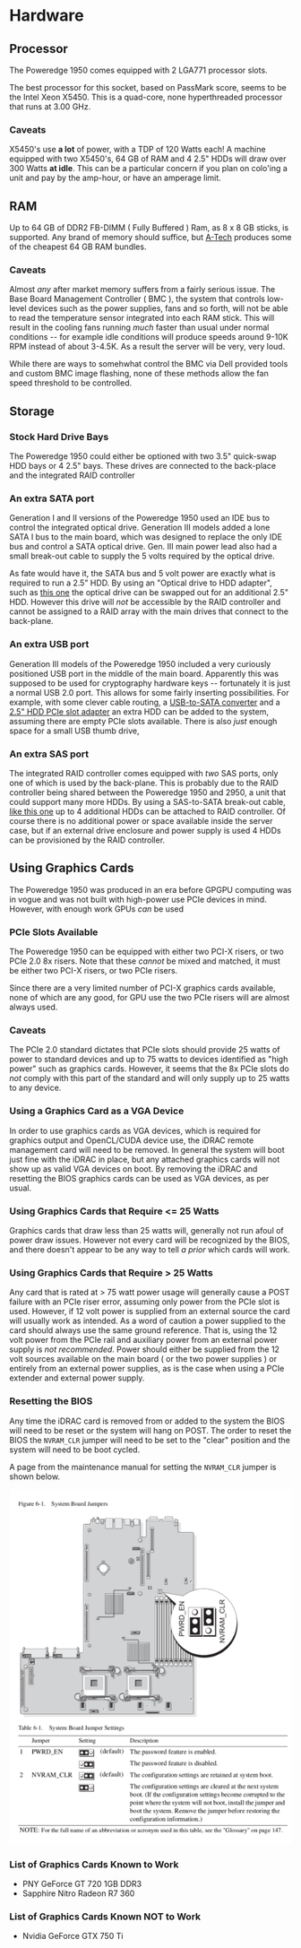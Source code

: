 # Hardware

## Processor

The Poweredge 1950 comes equipped with 2 LGA771 processor slots.

The best processor for this socket, based on PassMark score, seems to be the Intel Xeon X5450.
This is a quad-core, none hyperthreaded processor that runs at 3.00 GHz.

### Caveats

X5450's use **a lot** of power, with a TDP of 120 Watts each! A machine
equipped with two X5450's, 64 GB of RAM and 4 2.5" HDDs will draw over 300 Watts
**at idle**. This can be a particular concern if you plan on colo'ing a unit
and pay by the amp-hour, or have an amperage limit.

## RAM

Up to 64 GB of DDR2 FB-DIMM ( Fully Buffered ) Ram, as 8 x 8 GB sticks, is supported. Any brand of memory
should suffice, but [A-Tech](https://www.amazon.com/gp/product/B00J8QK43A/)
produces some of the cheapest 64 GB RAM bundles.

### Caveats
Almost *any* after market memory suffers from a fairly serious issue. The
Base Board Management Controller ( BMC ), the system that controls low-level
devices such as the power supplies, fans and so forth, will not be able to read
the temperature sensor integrated into each RAM stick. This will result in the
cooling fans running *much* faster than usual under normal conditions
-- for example idle conditions will produce speeds around 9-10K RPM instead of about
3-4.5K.
As a result the server will be very, very loud.

While there are ways to somehwhat control the BMC via Dell provided tools and
custom BMC image flashing, none of these methods allow the fan speed
threshold to be controlled.

## Storage

### Stock Hard Drive Bays

The Poweredge 1950 could either be optioned with two 3.5" quick-swap HDD bays
or 4 2.5" bays. These drives are connected to the back-place and the integrated
RAID controller

### An extra SATA port

Generation I and II versions of the Poweredge 1950 used an IDE bus to control the
integrated optical drive. Generation III models added a lone SATA I bus to the
main board, which was designed to replace the only IDE bus and control a SATA
optical drive. Gen. III main power lead also had a small break-out cable to supply
the 5 volts required by the optical drive.

As fate would have it, the SATA bus
and 5 volt power are exactly what is required to run a 2.5" HDD. By using an
"Optical drive to HDD adapter", such as [this one](https://www.amazon.com/gp/product/B004XIU4T2/)
the optical drive can be swapped out for an additional 2.5" HDD. However this drive
will *not* be accessible by the RAID controller and cannot be assigned to a RAID
array with the main drives that connect to the back-plane.

### An extra USB port

Generation III models of the Poweredge 1950 included a very curiously positioned
USB port in the middle of the main board. Apparently this was supposed to be used
for cryptography hardware keys -- fortunately it is just a normal USB 2.0 port.
This allows for some fairly inserting possibilities. For example, with some clever
cable routing, a [USB-to-SATA converter](https://www.amazon.com/gp/product/B00HJZJI84/)
and a [2.5" HDD PCIe slot adapter](https://www.amazon.com/gp/product/B0080V73RE/) an
extra HDD can be added to the system, assuming there are empty PCIe slots available.
There is also *just* enough space for a small USB thumb drive,  

### An extra SAS port

The integrated RAID controller comes equipped with *two* SAS ports, only one of
which is used by the back-plane. This is probably due to the RAID controller being
shared between the Poweredge 1950 and 2950, a unit that could support many more
HDDs. By using a SAS-to-SATA break-out cable, [like this one](https://www.amazon.com/gp/product/B00S7KTUXS/) up to 4 additional HDDs can be
attached to RAID controller. Of course there is
no additional power or space available inside the server case, but if an external
drive enclosure and power supply is used 4 HDDs can be provisioned by the RAID controller.

## Using Graphics Cards

The Poweredge 1950 was produced in an era before GPGPU computing was in vogue
and was not built with high-power use PCIe devices in mind. However, with enough
work GPUs *can* be used

### PCIe Slots Available

The Poweredge 1950 can be equipped with either two PCI-X risers, or two PCIe 2.0
8x risers. Note that these *cannot* be mixed and matched, it must be either two
PCI-X risers, or two PCIe risers.

Since there are a very limited number of PCI-X graphics cards available, none of
which are any good, for GPU use the two PCIe risers will are almost always used.

### Caveats

The PCIe 2.0 standard dictates that PCIe slots should provide 25 watts of power to
standard devices and up to 75 watts to devices identified as "high power" such as
graphics cards. However, it seems that the 8x PCIe slots do *not* comply with
this part of the standard and will only supply up to 25 watts to any device.

### Using a Graphics Card as a VGA Device

In order to use graphics cards as VGA devices, which
is required for graphics output and OpenCL/CUDA device use, the iDRAC
remote management card will need to be removed. In general the system will boot
just fine with the iDRAC in place, but any attached graphics cards will not show
up as valid VGA devices on boot. By removing the iDRAC and resetting the BIOS
graphics cards can be used as VGA devices, as per usual.

### Using Graphics Cards that Require <= 25 Watts

Graphics cards that draw less than 25 watts will, generally not run afoul
of power draw issues. However not every card will be recognized by the BIOS, and
there doesn't appear to be any way to tell *a prior* which cards will work.

### Using Graphics Cards that Require > 25 Watts

Any card that is rated at > 75 watt power usage will generally cause a POST failure
with an PCIe riser error, assuming only power from the PCIe slot is used. However,
if 12 volt power is supplied from an external source the card will usually work
as intended. As a word of caution a power supplied to the card should always use
the same ground reference. That is, using the 12 volt power from the PCIe rail
and auxiliary power from an external power supply is *not recommended*.
Power should either be supplied from the 12 volt sources available on the main board
( or the two power supplies ) or entirely from an external power supplies, as is the
case when using a PCIe extender and external power supply.

### Resetting the BIOS

Any time the iDRAC card is removed from or added to the system the BIOS will need
to be reset or the system will hang on POST. The order to reset the BIOS the
`NVRAM_CLR` jumper will need to be set to the "clear" position and the system will
need to be boot cycled.

A page from the maintenance manual for setting the `NVRAM_CLR` jumper is shown below.

![this page](static_assets/dell_poweredge_1950_bios_reset_pg.png)

### List of Graphics Cards Known to Work

* PNY GeForce GT 720 1GB DDR3
* Sapphire Nitro Radeon R7 360

### List of Graphics Cards Known NOT to Work

* Nvidia GeForce GTX 750 Ti
